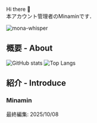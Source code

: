 Hi there 👋<br>
本アカウント管理者のMinaminです．

![mona-whisper](https://user-images.githubusercontent.com/62072288/149275555-0eeeec57-01ab-4ef0-a200-da4b23190959.gif)
<!--
**Minamin1234/Minamin1234** is a ✨ _special_ ✨ repository because its `README.md` (this file) appears on your GitHub profile.

Here are some ideas to get you started:

- 🔭 I’m currently working on ...
- 🌱 I’m currently learning ...
- 👯 I’m looking to collaborate on ...
- 🤔 I’m looking for help with ...
- 💬 Ask me about ...
- 📫 How to reach me: ...
- 😄 Pronouns: ...
- ⚡ Fun fact: ...
-->
## 概要 - About
![GitHub stats](https://github-readme-stats.vercel.app/api?username=Minamin1234&show_icons=true&theme=radical&count_private=true?show_icons=true)
![Top Langs](https://github-readme-stats.vercel.app/api/top-langs/?username=Minamin1234&layout=compact&theme=radical)

## 紹介 - Introduce
### Minamin

最終編集: 2025/10/08
